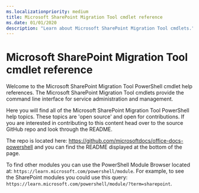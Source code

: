 ```yaml
---
ms.localizationpriority: medium
title: Microsoft SharePoint Migration Tool cmdlet reference
ms.date: 01/01/2020
description: "Learn about Microsoft SharePoint Migration Tool cmdlets."
---
```


# Microsoft SharePoint Migration Tool cmdlet reference

Welcome to the Microsoft SharePoint Migration Tool PowerShell cmdlet help references. The Microsoft SharePoint Migration Tool cmdlets provide the command line interface for service administration and management.

Here you will find all of the Microsoft SharePoint Migration Tool PowerShell help topics. These topics are 'open source' and open for contributions. If you are interested in contributing to this content head over to the source GitHub repo and look through the README.

The repo is located here: <https://github.com/microsoftdocs/office-docs-powershell> and you can find the README displayed at the bottom of the page.

To find other modules you can use the PowerShell Module Browser located at: `https://learn.microsoft.com/powershell/module`. For example, to see the SharePoint modules you could use this query: `https://learn.microsoft.com/powershell/module/?term=sharepoint`.
